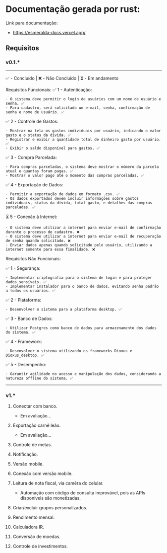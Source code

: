 # Documentação gerada por rust:

Link para documentação:
 - https://esmeralda-docs.vercel.app/

<!-- ## Diagramas:
- Classe
![](class_diagram.png)

- Caso de uso
![](use_case.png) -->

## Requisitos
### v0.1.*
-----

✅ - Concluído |
❌ - Não Concluído |
⏳ - Em andamento

Requisitos Funcionais:
✅ 1 - Autenticação:

    · O sistema deve permitir o login de usuários com um nome de usuário e senha. ✅
    · Para cadastro, será solicitado um e-mail, senha, confirmação de senha e nome de usuário. ✅

✅ 2 - Controle de Gastos:

    · Mostrar na tela os gastos individuais por usuário, indicando o valor gasto e o status da dívida. ✅
    · Registrar e exibir a quantidade total de dinheiro gasto por usuário. ✅
    · Exibir o saldo disponível para gastos. ✅

✅ 3 - Compra Parcelada:

    · Para compras parceladas, o sistema deve mostrar o número da parcela atual e quantas foram pagas. ✅
    · Mostrar o valor pago até o momento das compras parceladas. ✅

✅ 4 - Exportação de Dados:

    · Permitir a exportação de dados em formato .csv. ✅
    · Os dados exportados devem incluir informações sobre gastos individuais, status da dívida, total gasto, e detalhes das compras parceladas. ✅

⏳ 5 - Conexão à Internet:

    · O sistema deve utilizar a internet para enviar e-mail de confirmação durante o processo de cadastro. ❌
    · O sistema deve utilizar a internet para enviar e-mail de recuperação de senha quando solicitado. ❌
    · Enviar dados apenas quando solicitado pelo usuário, utilizando a internet somente para essa finalidade. ❌

Requisitos Não Funcionais:

✅ 1 - Segurança:

    · Implementar criptografia para o sistema de login e para proteger dados sensíveis. ✅
    · Implementar instalador para o banco de dados, evitando senha padrão a todos os usuários. ✅

✅ 2 - Plataforma:

    · Desenvolver o sistema para a plataforma desktop. ✅

✅ 3 - Banco de Dados:

    · Utilizar Postgres como banco de dados para armazenamento dos dados do sistema. ✅

✅ 4 - Framework:

    · Desenvolver o sistema utilizando os frameworks Dioxus e Dioxus_desktop. ✅

✅ 5 - Desempenho:

    · Garantir agilidade no acesso e manipulação dos dados, considerando a natureza offline do sistema. ✅
---

### v1.*
1. Conectar com banco.
    - Em avaliação...

2. Exportação carnê leão.
    - Em avaliação...

3. Controle de metas.

4. Notificação.

5. Versão mobile.

6. Conexão com versão mobile.

7. Leitura de nota fiscal, via camêra do celular.
    - Automação com código de consulta improvável, pois as APIs disponíveis são monetizadas.

8. Criar/excluir grupos personalizados.

9. Rendimento mensal.

10. Calculadora IR.

11. Conversão de moedas.

12. Controle de investimentos.